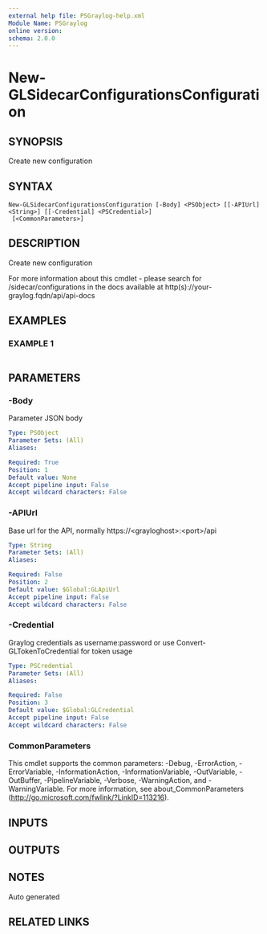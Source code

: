 ```yaml
---
external help file: PSGraylog-help.xml
Module Name: PSGraylog
online version:
schema: 2.0.0
---
```


# New-GLSidecarConfigurationsConfiguration

## SYNOPSIS
Create new configuration

## SYNTAX

```
New-GLSidecarConfigurationsConfiguration [-Body] <PSObject> [[-APIUrl] <String>] [[-Credential] <PSCredential>]
 [<CommonParameters>]
```

## DESCRIPTION
Create new configuration


For more information about this cmdlet - please search for /sidecar/configurations in the docs available at http(s)://your-graylog.fqdn/api/api-docs

## EXAMPLES

### EXAMPLE 1
```

```

## PARAMETERS

### -Body
Parameter JSON body

```yaml
Type: PSObject
Parameter Sets: (All)
Aliases:

Required: True
Position: 1
Default value: None
Accept pipeline input: False
Accept wildcard characters: False
```

### -APIUrl
Base url for the API, normally https://\<grayloghost\>:\<port\>/api

```yaml
Type: String
Parameter Sets: (All)
Aliases:

Required: False
Position: 2
Default value: $Global:GLApiUrl
Accept pipeline input: False
Accept wildcard characters: False
```

### -Credential
Graylog credentials as username:password or use Convert-GLTokenToCredential for token usage

```yaml
Type: PSCredential
Parameter Sets: (All)
Aliases:

Required: False
Position: 3
Default value: $Global:GLCredential
Accept pipeline input: False
Accept wildcard characters: False
```

### CommonParameters
This cmdlet supports the common parameters: -Debug, -ErrorAction, -ErrorVariable, -InformationAction, -InformationVariable, -OutVariable, -OutBuffer, -PipelineVariable, -Verbose, -WarningAction, and -WarningVariable.
For more information, see about_CommonParameters (http://go.microsoft.com/fwlink/?LinkID=113216).

## INPUTS

## OUTPUTS

## NOTES
Auto generated

## RELATED LINKS
